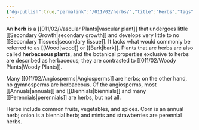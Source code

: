 ```yaml
---
{"dg-publish":true,"permalink":"/011/02/herbs/","title":"Herbs","tags":["BIOL412"],"created":"2024-09-26T13:45:04.091-07:00","updated":"2024-09-26T15:19:06.155-07:00"}
---
```


An **herb** is a [[011/02/Vascular Plants\|vascular plant]] that undergoes little [[Secondary Growth\|secondary growth]] and develops very little to no [[Secondary Tissues\|secondary tissue]]. It lacks what would commonly be referred to as [[Wood\|wood]] or [[Bark\|bark]]. Plants that are herbs are also called **herbaceous plants**, and the botanical properties exclusive to herbs are described as herbaceous; they are contrasted to [[011/02/Woody Plants\|Woody Plants]].

Many [[011/02/Angiosperms\|Angiosperms]] are herbs; on the other hand, no gymnosperms are herbaceous. Of the angiosperms, most [[Annuals\|annuals]] and [[Biennials\|biennials]] and many [[Perennials\|perennials]] are herbs, but not all.

Herbs include common fruits, vegetables, and spices. Corn is an annual herb; onion is a biennial herb; and mints and strawberries are perennial herbs.